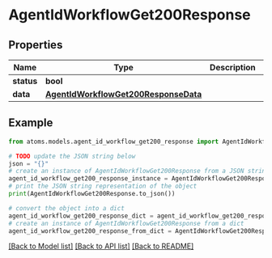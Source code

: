 # AgentIdWorkflowGet200Response


## Properties

Name | Type | Description | Notes
------------ | ------------- | ------------- | -------------
**status** | **bool** |  | [optional] 
**data** | [**AgentIdWorkflowGet200ResponseData**](AgentIdWorkflowGet200ResponseData.md) |  | [optional] 

## Example

```python
from atoms.models.agent_id_workflow_get200_response import AgentIdWorkflowGet200Response

# TODO update the JSON string below
json = "{}"
# create an instance of AgentIdWorkflowGet200Response from a JSON string
agent_id_workflow_get200_response_instance = AgentIdWorkflowGet200Response.from_json(json)
# print the JSON string representation of the object
print(AgentIdWorkflowGet200Response.to_json())

# convert the object into a dict
agent_id_workflow_get200_response_dict = agent_id_workflow_get200_response_instance.to_dict()
# create an instance of AgentIdWorkflowGet200Response from a dict
agent_id_workflow_get200_response_from_dict = AgentIdWorkflowGet200Response.from_dict(agent_id_workflow_get200_response_dict)
```
[[Back to Model list]](../README.md#documentation-for-models) [[Back to API list]](../README.md#documentation-for-api-endpoints) [[Back to README]](../README.md)


